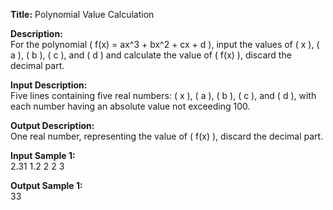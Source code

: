 
**Title:** 
Polynomial Value Calculation

**Description:**  
For the polynomial ( f(x) = ax^3 + bx^2 + cx + d ), input the values of ( x ), ( a ), ( b ), ( c ), and ( d ) and calculate the value of ( f(x) ), discard the decimal part.

**Input Description:**  
Five lines containing five real numbers: ( x ), ( a ), ( b ), ( c ), and ( d ), with each number having an absolute value not exceeding 100.

**Output Description:**  
One real number, representing the value of ( f(x) ), discard the decimal part.

**Input Sample 1:**  
2.31
1.2
2
2
3

**Output Sample 1:**  
33

